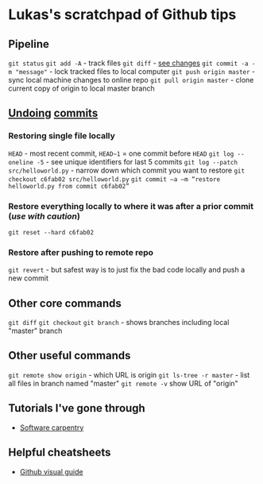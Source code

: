 # Lukas's scratchpad of Github tips

## Pipeline

```git status```
```git add -A``` - track files
```git diff``` - [see changes](https://stackoverflow.com/questions/2529441/how-to-read-the-output-from-git-diff)
```git commit -a -m "message"``` - lock tracked files to local computer
```git push origin master``` - sync local machine changes to online repo
```git pull origin master``` - clone current copy of origin to local master branch


## [Undoing](https://github.com/blog/2019-how-to-undo-almost-anything-with-git) [commits](https://www.atlassian.com/git/tutorials/resetting-checking-out-and-reverting)

### Restoring single file locally
```HEAD``` - most recent commit, ```HEAD~1``` = one commit before ```HEAD```
```git log --oneline -5``` - see unique identifiers for last 5 commits
```git log --patch src/helloworld.py``` - narrow down which commit you want to restore
```git checkout c6fab02 src/helloworld.py```
```git commit –a –m “restore helloworld.py from commit c6fab02”```

### Restore everything locally to where it was after a prior commit (*use with caution*)
```git reset --hard c6fab02```

### Restore after pushing to remote repo
```git revert``` - but safest way is to just fix the bad code locally and push a new commit

## Other core commands
```git diff```
```git checkout```
```git branch``` - shows branches including local "master" branch

## Other useful commands
```git remote show origin``` - which URL is origin
```git ls-tree -r master``` - list all files in branch named "master"
```git remote -v``` show URL of "origin"

## Tutorials I've gone through
* [Software carpentry](https://swcarpentry.github.io/git-novice/)

## Helpful cheatsheets
* [Github visual guide](http://marklodato.github.io/visual-git-guide/index-en.html)